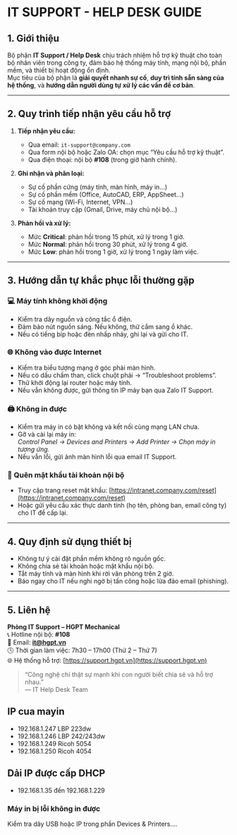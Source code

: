 # IT SUPPORT - HELP DESK GUIDE

## 1. Giới thiệu
Bộ phận **IT Support / Help Desk** chịu trách nhiệm hỗ trợ kỹ thuật cho toàn bộ nhân viên trong công ty, đảm bảo hệ thống máy tính, mạng nội bộ, phần mềm, và thiết bị hoạt động ổn định.  
Mục tiêu của bộ phận là **giải quyết nhanh sự cố**, **duy trì tính sẵn sàng của hệ thống**, và **hướng dẫn người dùng tự xử lý các vấn đề cơ bản**.

---

## 2. Quy trình tiếp nhận yêu cầu hỗ trợ

1. **Tiếp nhận yêu cầu:**
   - Qua email: `it-support@company.com`
   - Qua form nội bộ hoặc Zalo OA: chọn mục “Yêu cầu hỗ trợ kỹ thuật”.
   - Qua điện thoại: nội bộ **#108** (trong giờ hành chính).

2. **Ghi nhận và phân loại:**
   - Sự cố phần cứng (máy tính, màn hình, máy in…)
   - Sự cố phần mềm (Office, AutoCAD, ERP, AppSheet…)
   - Sự cố mạng (Wi-Fi, Internet, VPN…)
   - Tài khoản truy cập (Gmail, Drive, máy chủ nội bộ…)

3. **Phản hồi và xử lý:**
   - Mức **Critical**: phản hồi trong 15 phút, xử lý trong 1 giờ.
   - Mức **Normal**: phản hồi trong 30 phút, xử lý trong 4 giờ.
   - Mức **Low**: phản hồi trong 1 giờ, xử lý trong 1 ngày làm việc.

---

## 3. Hướng dẫn tự khắc phục lỗi thường gặp

### 💻 Máy tính không khởi động
- Kiểm tra dây nguồn và công tắc ổ điện.  
- Đảm bảo nút nguồn sáng. Nếu không, thử cắm sang ổ khác.  
- Nếu có tiếng bíp hoặc đèn nhấp nháy, ghi lại và gửi cho IT.

### 🌐 Không vào được Internet
- Kiểm tra biểu tượng mạng ở góc phải màn hình.  
- Nếu có dấu chấm than, click chuột phải → “Troubleshoot problems”.  
- Thử khởi động lại router hoặc máy tính.  
- Nếu vẫn không được, gửi thông tin IP máy bạn qua Zalo IT Support.

### 🖨️ Không in được
- Kiểm tra máy in có bật không và kết nối cùng mạng LAN chưa.  
- Gỡ và cài lại máy in:  
  *Control Panel → Devices and Printers → Add Printer → Chọn máy in tương ứng.*  
- Nếu vẫn lỗi, gửi ảnh màn hình lỗi qua email IT Support.

### 🔐 Quên mật khẩu tài khoản nội bộ
- Truy cập trang reset mật khẩu: [https://intranet.company.com/reset](https://intranet.company.com/reset)  
- Hoặc gửi yêu cầu xác thực danh tính (họ tên, phòng ban, email công ty) cho IT để cấp lại.

---

## 4. Quy định sử dụng thiết bị
- Không tự ý cài đặt phần mềm không rõ nguồn gốc.  
- Không chia sẻ tài khoản hoặc mật khẩu nội bộ.  
- Tắt máy tính và màn hình khi rời văn phòng trên 2 giờ.  
- Báo ngay cho IT nếu nghi ngờ bị tấn công hoặc lừa đảo email (phishing).

---

## 5. Liên hệ
**Phòng IT Support – HGPT Mechanical**  
📞 Hotline nội bộ: **#108**  
📧 Email: **it@hgpt.vn**  
🕓 Thời gian làm việc: 7h30 – 17h00 (Thứ 2 – Thứ 7)  
🌐 Hệ thống hỗ trợ: [https://support.hgpt.vn](https://support.hgpt.vn)

> “Công nghệ chỉ thật sự mạnh khi con người biết chia sẻ và hỗ trợ nhau.”  
> — IT Help Desk Team
## IP cua mayin

- 192.168.1.247 LBP 223dw
- 192.168.1.246 LBP 242/243dw
- 192.168.1.249 Ricoh 5054
- 192.168.1.250 Ricoh 4054


## Dải IP được cấp DHCP
- 192.168.1.35 đến 192.168.1.229

### Máy in bị lỗi không in được

<answer>
Kiểm tra dây USB hoặc IP trong phần Devices & Printers....
</answer>
